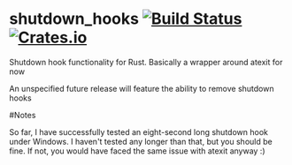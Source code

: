 # shutdown_hooks [![Build Status](https://travis-ci.org/Techern/shutdown_hooks_rs.svg)](https://travis-ci.org/Techern/shutdown_hooks_rs) [![Crates.io](https://img.shields.io/crates/v/shutdown_hooks.svg)](https://crates.io/crates/shutdown_hooks) 
Shutdown hook functionality for Rust. Basically a wrapper around atexit for now

An unspecified future release will feature the ability to remove shutdown hooks

#Notes

So far, I have successfully tested an eight-second long shutdown hook under Windows. I haven't tested any longer than that, but you should be fine. If not, you would have faced the same issue with atexit anyway :)